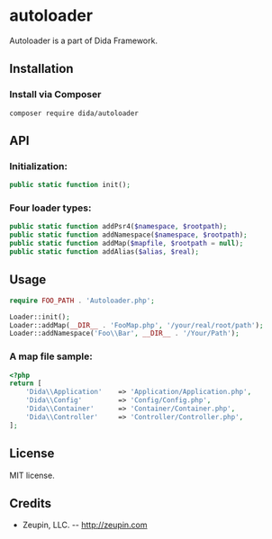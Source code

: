 # autoloader

Autoloader is a part of Dida Framework.

## Installation

### Install via Composer

```
composer require dida/autoloader
```

## API

### Initialization:

```php
public static function init();
```

### Four loader types:

```php
public static function addPsr4($namespace, $rootpath);
public static function addNamespace($namespace, $rootpath);
public static function addMap($mapfile, $rootpath = null);
public static function addAlias($alias, $real);
```

## Usage

```php
require FOO_PATH . 'Autoloader.php';

Loader::init();
Loader::addMap(__DIR__ . 'FooMap.php', '/your/real/root/path');
Loader::addNamespace('Foo\\Bar', __DIR__ . '/Your/Path');
```


### A map file sample:

```php
<?php
return [
    'Dida\\Application'    => 'Application/Application.php',
    'Dida\\Config'         => 'Config/Config.php',
    'Dida\\Container'      => 'Container/Container.php',
    'Dida\\Controller'     => 'Controller/Controller.php',
];
```

## License

MIT license.

## Credits

* Zeupin, LLC. -- <http://zeupin.com>

